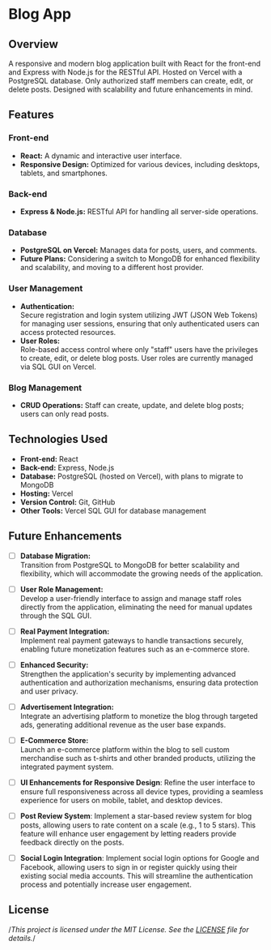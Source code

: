 # Blog App

## Overview

A responsive and modern blog application built with React for the front-end and Express with Node.js for the RESTful API. Hosted on Vercel with a PostgreSQL database. Only authorized staff members can create, edit, or delete posts. Designed with scalability and future enhancements in mind.

## Features

### Front-end
- **React:** A dynamic and interactive user interface.
- **Responsive Design:** Optimized for various devices, including desktops, tablets, and smartphones.

### Back-end
- **Express & Node.js:** RESTful API for handling all server-side operations.
  
### Database
- **PostgreSQL on Vercel:** Manages data for posts, users, and comments.
- **Future Plans:** Considering a switch to MongoDB for enhanced flexibility and scalability, and moving to a different host provider.

### User Management
- **Authentication:**  
  Secure registration and login system utilizing JWT (JSON Web Tokens) for managing user sessions, ensuring that only authenticated users can access protected resources.
- **User Roles:**  
  Role-based access control where only "staff" users have the privileges to create, edit, or delete blog posts. User roles are currently managed via SQL GUI on Vercel.

### Blog Management
- **CRUD Operations:** Staff can create, update, and delete blog posts; users can only read posts.

## Technologies Used

- **Front-end:** React
- **Back-end:** Express, Node.js
- **Database:** PostgreSQL (hosted on Vercel), with plans to migrate to MongoDB
- **Hosting:** Vercel
- **Version Control:** Git, GitHub
- **Other Tools:** Vercel SQL GUI for database management

## Future Enhancements
- [ ] **Database Migration:**  
  Transition from PostgreSQL to MongoDB for better scalability and flexibility, which will accommodate the growing needs of the application.

- [ ] **User Role Management:**  
  Develop a user-friendly interface to assign and manage staff roles directly from the application, eliminating the need for manual updates through the SQL GUI.

- [ ] **Real Payment Integration:**  
  Implement real payment gateways to handle transactions securely, enabling future monetization features such as an e-commerce store.

- [ ] **Enhanced Security:**  
  Strengthen the application's security by implementing advanced authentication and authorization mechanisms, ensuring data protection and user privacy.

- [ ] **Advertisement Integration:**  
  Integrate an advertising platform to monetize the blog through targeted ads, generating additional revenue as the user base expands.

- [ ] **E-Commerce Store:**  
  Launch an e-commerce platform within the blog to sell custom merchandise such as t-shirts and other branded products, utilizing the integrated payment system.

- [ ] **UI Enhancements for Responsive Design**:
  Refine the user interface to ensure full responsiveness across all device types, providing a seamless experience for users on mobile, tablet, and desktop devices.

- [ ] **Post Review System**:
  Implement a star-based review system for blog posts, allowing users to rate content on a scale (e.g., 1 to 5 stars). This feature will enhance user engagement by letting readers provide feedback directly on the posts.

- [ ] **Social Login Integration**:
  Implement social login options for Google and Facebook, allowing users to sign in or register quickly using their existing social media accounts. This will streamline the authentication process and potentially increase user engagement.

## License

/*This project is licensed under the MIT License. See the [LICENSE](LICENSE) file for details.*/
